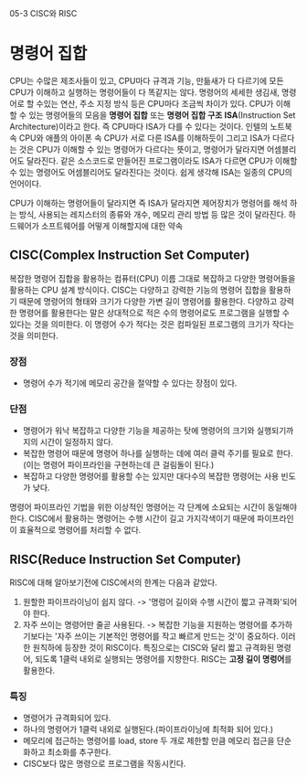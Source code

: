 05-3 CISC와 RISC

# 명령어 집합
CPU는 수많은 제조사들이 있고, CPU마다 규격과 기능, 만듦새가 다 다르기에 모든 CPU가 이해하고 실행하는 명령어들이 다 똑같지는 않다.
명령어의 세세한 생김새, 명령어로 할 수있는 연산, 주소 지정 방식 등은 CPU마다 조금씩 차이가 있다. CPU가 이해할 수 있는 명령어들의 모음을 **명령어 집합** 또는 **명령어 집합 구조** **ISA**(Instruction Set Architecture)이라고 한다. 즉 CPU마다 ISA가 다를 수 있다는 것이다.
인텔의 노트북 속 CPU와 애플의 아이폰 속 CPU가 서로 다른 ISA를 이해하듯이 그리고 ISA가 다르다는 것은 CPU가 이해할 수 있는 명령어가 다르다는 뜻이고, 명령어가 달라지면 어셈블리어도 달라진다. 같은 소스코드로 만들어진 프로그램이라도 ISA가 다르면 CPU가 이해할 수 있는 명령어도 어셈블리어도 달라진다는 것이다.
쉽게 생각해 ISA는 일종의 CPU의 언어이다.

CPU가 이해하는 명령어들이 달라지면 즉 ISA가 달라지면 제어장치가 명령어를 해석 하는 방식, 사용되는 레지스터의 종류와 개수, 메모리 관리 방법 등 많은 것이 달라진다. 
하드웨어가 소프트웨어를 어떻게 이해할지에 대한 약속



## CISC(Complex Instruction Set Computer)
복잡한 명령어 집합을 활용하는 컴퓨터(CPU) 이름 그대로 복잡하고 다양한 명령어들을 활용하는 CPU 설계 방식이다.
CISC는 다양하고 강력한 기능의 명령어 집합을 활용하기 때문에 명령어의 형태와 크기가 다양한 가변 길이 명령어를 활용한다. 다양하고 강력한 명령어를 활용한다는 말은 상대적으로 적은 수의 명령어로도 프로그램을 실행할 수 있다는 것을 의미한다. 이 명령어 수가 적다는 것은 컴파일된 프로그램의 크기가 작다는 것을 의미한다.

### 장점
- 명령어 수가 적기에 메모리 공간을 절약할 수 있다는 장점이 있다.

### 단점
- 명령어가 워낙 복잡하고 다양한 기능을 제공하는 탓에 명령어의 크기와 실행되기까지의 시간이 일정하지 않다.
- 복잡한 명령어 때문에 명령어 하나를 실행하는 데에 여러 클럭 주기를 필요로 한다.(이는 명령어 파이프라인을 구현하는데 큰 걸림돌이 된다.)
- 복잡하고 다양한 명령어를 활용할 수는 있지만 대다수의 복잡한 명령어는 사용 빈도가 낮다.

명령어 파이프라인 기법을 위한 이상적인 명령어는 각 단계에 소요되는 시간이 동일해야 한다. CISC에서 활용하는 명령어는 수행 시간이 길고 가지각색이기 때문에 파이프라인이 효율적으로 명령어를 처리할 수 없다.



## RISC(Reduce Instruction Set Computer)
RISC에 대해 알아보기전에 CISC에서의 한계는 다음과 같았다.
1. 원할한 파이프라이닝이 쉽지 않다. -> '명렁어 길이와 수행 시간이 짧고 규격화'되어야 한다.
2. 자주 쓰이는 명령어만 줄곧 사용된다. -> 복잡한 기능을 지원하는 명령어를 추가하기보다는 '자주 쓰이는 기본적인 명령어를 작고 빠르게 만드는 것'이 중요하다.
이러한 원칙하에 등장한 것이 RISC이다. 특징으로는 CISC와 달리 짧고 규격화된 명령어, 되도록 1클럭 내외로 실행되는 명령어를 지향한다.
RISC는 **고정 길이 명렁어**를 활용한다.

### 특징
- 명령어가 규격화되어 있다.
- 하나의 명령어가 1클럭 내외로 실행된다.(파이프라이닝에 최적화 되어 있다.)
- 메모리에 접근하는 명령어를 load, store 두 개로 제한할 만큼 메모리 접근을 단순화하고 최소화를 추구한다.
- CISC보다 많은 명령으로 프로그램을 작동시킨다.

